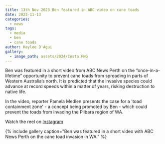 ```yaml
---
title: 13th Nov 2023 Ben featured in ABC video on cane toads 
date: 2023-11-13
categories:
  - news
tags:
  - media
  - ben
  - cane toads
author: Haylee D'Agui
gallery:
  - image_path: assets/2024/Insta.PNG
---
```


Ben was featured in a short video from ABC News Perth on the “once-in-a-lifetime” opportunity to prevent cane toads from spreading in parts of Western Australia’s north. It is predicted that the invasive species could advance at record speeds within a matter of years, risking destruction to native life.

In the video, reporter Pamela Medlen presents the case for a 'toad containment zone' - a concept being promoted by Ben - which could prevent the toads from invading the Pilbara region of WA. 

Watch the reel on [Instagram](https://www.instagram.com/reel/CzkeVt_vBJi/?utm_source=ig_web_copy_link)

{% include gallery caption="Ben was featured in a short video with ABC News Perth on the cane toad invasion in WA." %}